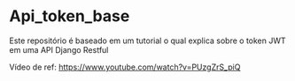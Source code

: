# Api_token_base
Este repositório é baseado em um tutorial o qual explica sobre o token JWT em uma API Django Restful


Vídeo de ref: https://www.youtube.com/watch?v=PUzgZrS_piQ
